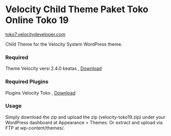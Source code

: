 Velocity Child Theme Paket Toko Online Toko 19
=================
[toko7.velocitydeveloper.com](https://www.toko19.velocitydeveloper.com/)

Child Theme for the Velocity System WordPress theme.

### Required
Theme Velocity versi 2.4.0 keatas , [Download](https://github.com/VelocityDeveloper/velocity/releases)

### Required Plugins
Plugins Velocity Toko , [Download](https://github.com/VelocityDeveloper/velocity-toko/releases)

### Usage
Simply download the zip and upload the zip (velocity-toko19.zip) under your WordPress dashboard at Appearance > Themes. Or extract and upload via FTP at wp-content/themes/.

